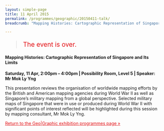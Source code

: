 ```yaml
---
layout: simple-page
title: 11 April 2015
permalink: /programmes/geographic/20150411-talk/
breadcrumb: "Mapping Histories: Cartographic Representation of Singapore and Its Limits"

---
```


<blockquote style="color: #E21216; font-size: 150%;">The event is over.</blockquote>

#### Mapping Histories: Cartographic Representation of Singapore and Its Limits

__Saturday, 11 Apr, 2:00pm – 4:00pm &#124; Possibility Room, Level 5 &#124; Speaker: Mr Mok Ly Yng__

This presentation reviews the organisation of worldwide mapping efforts by the British and American mapping agencies during World War II as well as Singapore’s military mapping from a global perspective. Selected military maps of Singapore that were in use or produced during World War II with significant points of interest reflected will be highlighted during this session by mapping consultant, Mr Mok Ly Yng.

<a href="/exhibitions/past-exhibitions/geographic/programmes/" style="color:#E21216;">Return to the Geo&#124;Graphic exhibition programmes page &#187;</a>